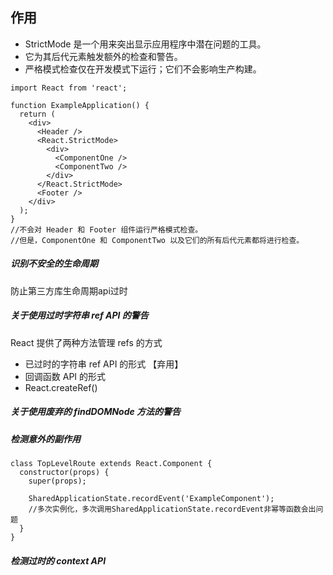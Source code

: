 ## 作用
- StrictMode 是一个用来突出显示应用程序中潜在问题的工具。
- 它为其后代元素触发额外的检查和警告。
- 严格模式检查仅在开发模式下运行；它们不会影响生产构建。
```
import React from 'react';

function ExampleApplication() {
  return (
    <div>
      <Header />
      <React.StrictMode>
        <div>
          <ComponentOne />
          <ComponentTwo />
        </div>
      </React.StrictMode>
      <Footer />
    </div>
  );
}
//不会对 Header 和 Footer 组件运行严格模式检查。  
//但是，ComponentOne 和 ComponentTwo 以及它们的所有后代元素都将进行检查。
```
##### 识别不安全的生命周期
防止第三方库生命周期api过时
##### 关于使用过时字符串 ref API 的警告
React 提供了两种方法管理 refs 的方式
- 已过时的字符串 ref API 的形式 【弃用】
- 回调函数 API 的形式
- React.createRef()
##### 关于使用废弃的 findDOMNode 方法的警告
##### 检测意外的副作用
```
class TopLevelRoute extends React.Component {
  constructor(props) {
    super(props);

    SharedApplicationState.recordEvent('ExampleComponent');
    //多次实例化，多次调用SharedApplicationState.recordEvent非幂等函数会出问题 
  }
}
```
##### 检测过时的 context API
